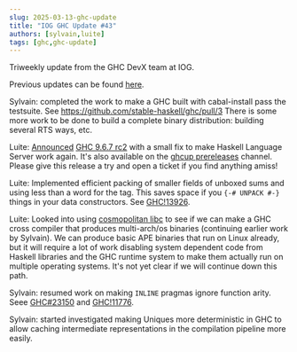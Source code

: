 ```yaml
---
slug: 2025-03-13-ghc-update
title: "IOG GHC Update #43"
authors: [sylvain,luite]
tags: [ghc,ghc-update]
---
```


Triweekly update from the GHC DevX team at IOG.

<!-- truncate -->

Previous updates can be found [here](https://engineering.iog.io/tags/ghc-update).

Sylvain: completed the work to make a GHC built with cabal-install pass the
testsuite. See https://github.com/stable-haskell/ghc/pull/3 There is some more
work to be done to build a complete binary distribution: building several RTS
ways, etc.

Luite: [Announced](https://mail.haskell.org/pipermail/ghc-devs/2025-February/021939.html) [GHC 9.6.7 rc2](https://downloads.haskell.org/ghc/9.6.7-rc2/) with a small fix to make Haskell Language Server work again. It's also available on the [ghcup prereleases](https://www.haskell.org/ghcup/guide/#metadata) channel. Please give this release a try and open a ticket if you find anything amiss!

Luite: Implemented efficient packing of smaller fields of unboxed sums and using less than a word for the tag. This saves space if you `{-# UNPACK #-}` things in your data constructors. See [GHC!13926](https://gitlab.haskell.org/ghc/ghc/-/merge_requests/13926).

Luite: Looked into using [cosmopolitan libc](https://justine.lol/cosmopolitan/index.html) to see if we can make a GHC cross compiler that produces multi-arch/os binaries (continuing earlier work by Sylvain). We can produce basic APE binaries that run on Linux already, but it will require a lot of work disabling system dependent code from Haskell libraries and the GHC runtime system to make them actually run on multiple operating systems. It's not yet clear if we will continue down this path.

Sylvain: resumed work on making `INLINE` pragmas ignore function arity. Seee
[GHC#23150](https://gitlab.haskell.org/ghc/ghc/-/issues/23150) and
[GHC!11776](https://gitlab.haskell.org/ghc/ghc/-/merge_requests/11776).

Sylvain: started investigated making Uniques more deterministic in GHC to allow
caching intermediate representations in the compilation pipeline more easily.

